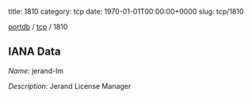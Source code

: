 title: 1810
category: tcp
date: 1970-01-01T00:00:00+0000
slug: tcp/1810

[portdb](/) / [tcp](/category/tcp.html) / 1810


## IANA Data

_Name:_ jerand-lm

_Description:_ Jerand License Manager


